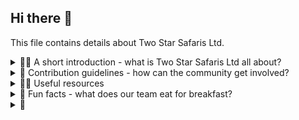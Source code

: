 ## Hi there 👋

This file contains details about Two Star Safaris Ltd.

<details>
  <summary>🙋‍♀️ A short introduction - what is Two Star Safaris Ltd all about?</summary>
  <br>
  Founded in 2006, Two Star Safaris is a leading indigenous safari company in Kenya. We specialize in budget camping safaris and luxury tented and lodge safaris, offering a wide range of options for discerning travelers. Whether you're interested in climbing Mt. Kenya or Kilimanjaro, observing African wildlife, or relaxing on a beach holiday, we're just an email away.
</details>

<details>
  <summary>🌈 Contribution guidelines - how can the community get involved?</summary>
  <br>
  - Visit our <a href="https://github.com/twostarsafarisltd/.github/blob/main/Contributions.md" target="_blank">Contribution Guidelines</a> File.
</details>

<details>
  <summary>👩‍💻 Useful resources </summary>
  <br>
  &mdash; <a href="https://twostarsafaris.com" target="_blank">Two Star Safaris Website</a>
</details>

<details>
  <summary>🍿 Fun facts - what does our team eat for breakfast?</summary>
  <br>
  - Basically, coffee ☕
</details>

<details>
  <summary>🧙 </summary>
  <br>
  Remember, you can do mighty things with the power of <a href="https://docs.github.com/github/writing-on-github/getting-started-with-writing-and-formatting-on-github/basic-writing-and-formatting-syntax" target="_blank">Markdown</a>
</details>

